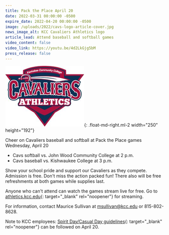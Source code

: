 ```yaml
---
title: Pack the Place April 20
date: 2022-03-31 00:00:00 -0500
expire_date: 2022-04-20 00:00:00 -0500
image: /uploads/2022/cavs-logo-article-cover.jpg
news_image_alt: KCC Cavaliers Athletics logo
article_lead: Attend baseball and softball games
video_content: false
video_link: https://youtu.be/4d2LkGjg5bM
press_release: false
---
```

![Kankakee Community College Cavaliers Athletics](/uploads/2022/cavaliers-250.jpg){: .float-md-right.ml-2 width="250" height="192"}

Cheer on Cavaliers baseball and softball at Pack the Place games Wednesday, April 20

- Cavs softball vs. John Wood Community College at 2 p.m.
- Cavs baseball vs. Kishwaukee College at 3 p.m.

Show your school pride and support our Cavaliers as they compete. Admission is free. Don't miss the action packed fun\! There also will be free refreshments at both games while supplies last.

Anyone who can't attend can watch the games stream live for free. Go to [athletics.kcc.edu](https://athletics.kcc.edu/){: target="_blank" rel="noopener"} for streaming.

​​​​​​For information, contact Maurice Sullivan at [msullivan@kcc.edu](mailto:msullivan@kcc.edu) or 815-802-8628.

Note to KCC employees: [Spirit Day/Casual Day guidelines](https://cdn.kcc.edu/newsroom/2021/pdf/CasualDayGuidelines-for-employees.pdf){: target="_blank" rel="noopener"} can be followed on April 20.

